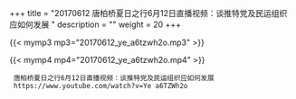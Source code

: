 +++
title = "20170612  唐柏桥夏日之行6月12日直播视频：谈推特党及民运组织应如何发展 "
description = ""
weight = 20
+++

{{< mymp3 mp3="20170612_ye_a6tzwh2o.mp3" >}}

{{< mymp4 mp4="20170612_ye_a6tzwh2o.mp4" >}}

     
     唐柏桥夏日之行6月12日直播视频：谈推特党及民运组织应如何发展 
     https://www.youtube.com/watch?v=Ye a6TZWh2o 
